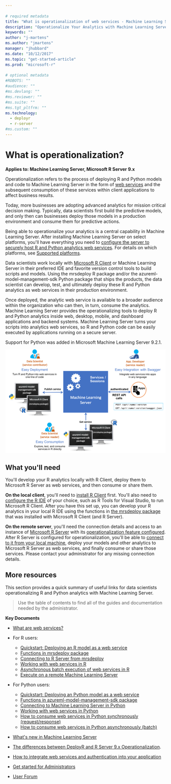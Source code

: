 ```yaml
---

# required metadata
title: "What is operationalization of web services - Machine Learning Server "
description: "Operationalize Your Analytics with Machine Learning Server Get Started"
keywords: ""
author: "j-martens"
ms.author: "jmartens"
manager: "jhubbard"
ms.date: "10/12/2017"
ms.topic: "get-started-article"
ms.prod: "microsoft-r"

# optional metadata
#ROBOTS: ""
#audience: ""
#ms.devlang: ""
#ms.reviewer: ""
#ms.suite: ""
#ms.tgt_pltfrm: ""
ms.technology: 
  - deployr
  - r-server
#ms.custom: ""
---
```


# What is operationalization?

**Applies to: Machine Learning Server, Microsoft R Server 9.x**

Operationalization refers to the process of deploying R and Python models and code to Machine Learning Server in the form of [web services](concept-what-are-web-services.md) and the subsequent consumption of these services within client applications to affect business results.

Today, more businesses are adopting advanced analytics for mission critical decision making. Typically, data scientists first build the predictive models, and only then can businesses deploy those models in a production environment and consume them for predictive actions. 

Being able to operationalize your analytics is a central capability in Machine Learning Server. After installing Machine Learning Server on select platforms, you'll have everything you need to [configure the server to securely host R and Python analytics web services](configure-start-for-administrators.md#configure-server-for-operationalization).  For details on which platforms, see [Supported platforms](configure-start-for-administrators.md#supported-platforms).

Data scientists work locally with [Microsoft R Client](../r-client-get-started.md) or Machine Learning Server in their preferred IDE and favorite version control tools to build scripts and models. Using the mrsdeploy R package and/or the azureml-model-management-sdk Python package that ships the products, the data scientist can develop, test, and ultimately deploy these R and Python analytics as web services in their production environment. 

Once deployed, the analytic web service is available to a broader audience within the organization who can then, in turn, consume the analytics. Machine Learning Server provides the operationalizing tools to deploy R and Python analytics inside web, desktop, mobile, and dashboard applications and backend systems. Machine Learning Server turns your scripts into analytics web services, so R and Python code can be easily executed by applications running on a secure server.

Support for Python was added in Microsoft Machine Learning Server 9.2.1.

![Operationalization Engine](./media/concept-operationalize-deploy-consume/data-scientist-easy-deploy.png) 

## What you'll need

You'll develop your R analytics locally with R Client, deploy them to Microsoft R Server as web services, and then consume or share them.

**On the local client**, you'll need to [install R Client](../r-client-get-started.md) first.  You'll also need to [configure the R IDE](https://msdn.microsoft.com/en-us/microsoft-r/r-client-get-started#step-2-configure-your-ide) of your choice, such as R Tools for Visual Studio, to run Microsoft R Client.  After you have this set up, you can develop your R analytics in your local R IDE using the functions in [the mrsdeploy package](../r-reference/mrsdeploy/mrsdeploy-package.md) that was installed with Microsoft R Client (and R Server). 

**On the remote server**, you'll need the connection details and access to an instance of [Microsoft R Server](../what-is-microsoft-r-server.md) with its [operationalization feature configured](configure-start-for-administrators.md#configure-server-for-operationalization). After R Server is configured for operationalization, you'll be able to [connect to it from your local machine](how-to-connect-log-in-with-mrsdeploy.md), deploy your models and other analytics to Microsoft R Server as web services, and finally consume or share those services. Please contact your administrator for any missing connection details.

## More resources

This section provides a quick summary of useful links for data scientists operationalizing R and Python analytics with Machine Learning Server.

>Use the table of contents to find all of the guides and documentation needed by the administrator.

**Key Documents**
+ [What are web services?](concept-what-are-web-services.md)

+ For R users:
    + [Quickstart: Deploying an R model as a web service](quickstart-publish-r-web-service.md)
    + [Functions in mrsdeploy package](../r-reference/mrsdeploy/mrsdeploy-package.md)
    + [Connecting to R Server from mrsdeploy](how-to-connect-log-in-with-mrsdeploy.md)
    + [Working with web services in R](how-to-deploy-web-service-publish-manage-in-r.md)
    + [Asynchronous batch execution of web services in R](how-to-consume-web-service-asynchronously-batch.md)
    + [Execute on a remote Machine Learning Server](../r/how-to-execute-code-remotely.md)

+ For Python users:
    + [Quickstart: Deploying an Python model as a web service](python/quickstart-deploy-python-web-service.md)
    + [Functions in azureml-model-management-sdk package](../../python-reference/azureml-model-management-sdk/azureml-model-management-sdk.md)    
    + [Connecting to Machine Learning Server in Python](how-to-authenticate-in-python.md)    
    + [Working with web services in Python](how-to-deploy-manage-web-services.md)    
    + [How to consume web services in Python synchronously (request/response)](how-to-consume-web-services.md)    
    + [How to consume web services in Python asynchronously (batch)](how-to-consume-web-services-async.md)    
 
+ [What's new in Machine Learning Server](../whats-new-in-r-server.md)

+ [The differences between DeployR and R Server 9.x Operationalization](https://blogs.msdn.microsoft.com/rserver/2017/05/11/1885/).

+ [How to integrate web services and authentication into your application](how-to-build-api-clients-from-swagger-for-app-integration.md)

+ [Get started for Administrators](configure-start-for-administrators.md)

+ [User Forum](https://social.msdn.microsoft.com/Forums/en-US/home?forum=microsoftr)


